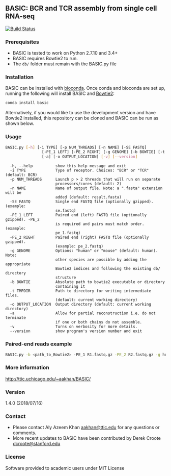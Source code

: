 ## BASIC: BCR and TCR assembly from single cell RNA-seq

[![Build Status](https://travis-ci.org/akds/BASIC.svg?branch=master)](https://travis-ci.org/akds/BASIC)

### Prerequisites
* BASIC is tested to work on Python 2.7.10 and 3.4+
* BASIC requires Bowtie2 to run.
* The `db/` folder must remain with the BASIC.py file

### Installation
BASIC can be installed with [bioconda](https://bioconda.github.io/#using-bioconda). Once conda and bioconda are set up, running the following will install BASIC and [Bowtie2](http://bowtie-bio.sourceforge.net/bowtie2/index.shtml):

```bash
conda install basic
```

Alternatively, if you would like to use the development version and have Bowtie2 installed, this repository can be cloned and BASIC can be run as shown below.

### Usage

```bash
BASIC.py [-h] [-i TYPE] [-p NUM_THREADS] [-n NAME] [-SE FASTQ]
                [-PE_1 LEFT] [-PE_2 RIGHT] [-g GENOME] [-b BOWTIE] [-t TMPDIR]
                [-a] [-o OUTPUT_LOCATION] [-v] [--version]
```

```
  -h, --help          show this help message and exit
  -i TYPE             Type of receptor. Choices: "BCR" or "TCR" (default: BCR)
  -p NUM_THREADS      Launch p > 2 threads that will run on separate
                      processors/cores (default: 2)
  -n NAME             Name of output file. Note: a ".fasta" extension will be
                      added (default: result.fasta)
  -SE FASTQ           Single end FASTQ file (optionally gzipped). (example:
                      se.fastq)
  -PE_1 LEFT          Paired end (left) FASTQ file (optionally gzipped). -PE_2
                      is required and pairs must match order. (example:
                      pe_1.fastq)
  -PE_2 RIGHT         Paired end (right) FASTQ file (optionally gzipped).
                      (example: pe_2.fastq)
  -g GENOME           Options: "human" or "mouse" (default: human). Note:
                      other species are possible by adding the appropriate
                      Bowtie2 indices and following the existing db/ directory
                      structure
  -b BOWTIE           Absolute path to bowtie2 executable or directory
                      containing it
  -t TMPDIR           Path to directory for writing intermediate files.
                      (default: current working directory)
  -o OUTPUT_LOCATION  Output directory (default: current working directory)
  -a                  Allow for partial reconstruction i.e. do not terminate
                      if one or both chains do not assemble.
  -v                  Turns on verbosity for more details.
  --version           show program's version number and exit
```

### Paired-end reads example

```bash
BASIC.py -b <path_to_Bowtie2> -PE_1 R1.fastq.gz -PE_2 R2.fastq.gz -g human -i BCR
```

### More information
http://ttic.uchicago.edu/~aakhan/BASIC/

### Version
1.4.0 (2018/07/16)

### Contact
* Please contact Aly Azeem Khan <aakhan@ttic.edu> for any questions or comments.
* More recent updates to BASIC have been contributed by Derek Croote <dcroote@stanford.edu>

### License
Software provided to academic users under MIT License

